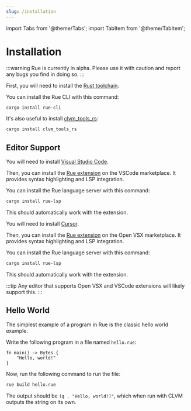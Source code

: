 ```yaml
---
slug: /installation
---
```


import Tabs from '@theme/Tabs';
import TabItem from '@theme/TabItem';

# Installation

:::warning
Rue is currently in alpha. Please use it with caution and report any bugs you find in doing so.
:::

First, you will need to install the [Rust toolchain](https://rustup.rs).

You can install the Rue CLI with this command:

```bash
cargo install rue-cli
```

It's also useful to install [clvm_tools_rs](https://github.com/Chia-Network/clvm_tools_rs):

```bash
cargo install clvm_tools_rs
```

## Editor Support

<Tabs>
<TabItem value="vscode" label="VSCode" default>

You will need to install [Visual Studio Code](https://code.visualstudio.com).

Then, you can install the [Rue extension](https://marketplace.visualstudio.com/items?itemName=Rigidity.rue-language) on the VSCode marketplace. It provides syntax highlighting and LSP integration.

You can install the Rue language server with this command:

```bash
cargo install rue-lsp
```

This should automatically work with the extension.

</TabItem>
<TabItem value="cursor" label="Cursor">

You will need to install [Cursor](https://cursor.com/).

Then, you can install the [Rue extension](https://open-vsx.org/extension/Rigidity/rue-language) on the Open VSX marketplace. It provides syntax highlighting and LSP integration.

You can install the Rue language server with this command:

```bash
cargo install rue-lsp
```

This should automatically work with the extension.

</TabItem>
</Tabs>

:::tip
Any editor that supports Open VSX and VSCode extensions will likely support this.
:::

## Hello World

The simplest example of a program in Rue is the classic hello world example.

Write the following program in a file named `hello.rue`:

```rue title="hello.rue"
fn main() -> Bytes {
    "Hello, world!"
}
```

Now, run the following command to run the file:

```bash
rue build hello.rue
```

The output should be `(q . "Hello, world!)"`, which when run with CLVM outputs the string on its own.
